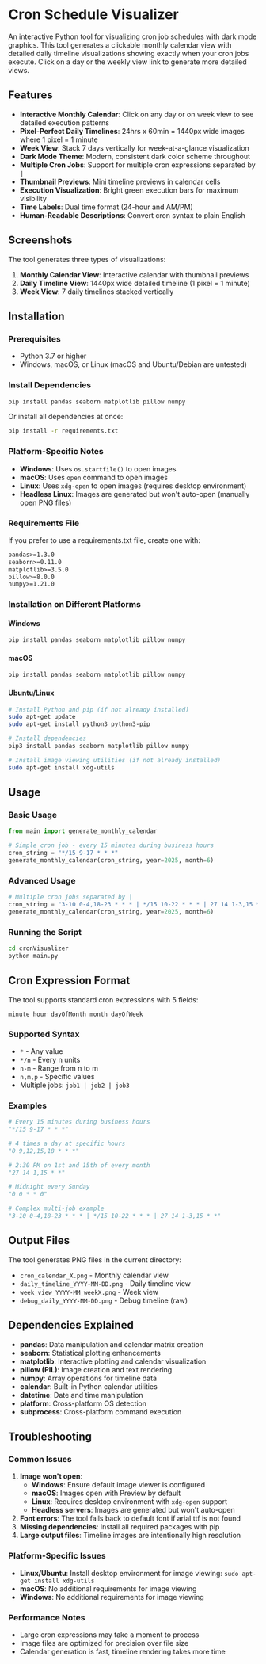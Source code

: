 # Cron Schedule Visualizer

An interactive Python tool for visualizing cron job schedules with dark mode graphics. This tool generates a clickable monthly calendar view with detailed daily timeline visualizations showing exactly when your cron jobs execute. Click on a day or the weekly view link to generate more detailed views.

## Features

- **Interactive Monthly Calendar**: Click on any day or on week view to see detailed execution patterns
- **Pixel-Perfect Daily Timelines**: 24hrs x 60min = 1440px wide images where 1 pixel = 1 minute
- **Week View**: Stack 7 days vertically for week-at-a-glance visualization
- **Dark Mode Theme**: Modern, consistent dark color scheme throughout
- **Multiple Cron Jobs**: Support for multiple cron expressions separated by `|`
- **Thumbnail Previews**: Mini timeline previews in calendar cells
- **Execution Visualization**: Bright green execution bars for maximum visibility
- **Time Labels**: Dual time format (24-hour and AM/PM)
- **Human-Readable Descriptions**: Convert cron syntax to plain English

## Screenshots

The tool generates three types of visualizations:

1. **Monthly Calendar View**: Interactive calendar with thumbnail previews
2. **Daily Timeline View**: 1440px wide detailed timeline (1 pixel = 1 minute)
3. **Week View**: 7 daily timelines stacked vertically

## Installation

### Prerequisites

- Python 3.7 or higher
- Windows, macOS, or Linux (macOS and Ubuntu/Debian are untested)

### Install Dependencies

```bash
pip install pandas seaborn matplotlib pillow numpy
```

Or install all dependencies at once:

```bash
pip install -r requirements.txt
```

### Platform-Specific Notes

- **Windows**: Uses `os.startfile()` to open images
- **macOS**: Uses `open` command to open images  
- **Linux**: Uses `xdg-open` to open images (requires desktop environment)
- **Headless Linux**: Images are generated but won't auto-open (manually open PNG files)

### Requirements File

If you prefer to use a requirements.txt file, create one with:

```txt
pandas>=1.3.0
seaborn>=0.11.0
matplotlib>=3.5.0
pillow>=8.0.0
numpy>=1.21.0
```

### Installation on Different Platforms

#### Windows
```bash
pip install pandas seaborn matplotlib pillow numpy
```

#### macOS
```bash
pip install pandas seaborn matplotlib pillow numpy
```

#### Ubuntu/Linux
```bash
# Install Python and pip (if not already installed)
sudo apt-get update
sudo apt-get install python3 python3-pip

# Install dependencies
pip3 install pandas seaborn matplotlib pillow numpy

# Install image viewing utilities (if not already installed)
sudo apt-get install xdg-utils
```

## Usage

### Basic Usage

```python
from main import generate_monthly_calendar

# Simple cron job - every 15 minutes during business hours
cron_string = "*/15 9-17 * * *"
generate_monthly_calendar(cron_string, year=2025, month=6)
```

### Advanced Usage

```python
# Multiple cron jobs separated by |
cron_string = "3-10 0-4,18-23 * * * | */15 10-22 * * * | 27 14 1-3,15 * *"
generate_monthly_calendar(cron_string, year=2025, month=6)
```

### Running the Script

```bash
cd cronVisualizer
python main.py
```

## Cron Expression Format

The tool supports standard cron expressions with 5 fields:

```
minute hour dayOfMonth month dayOfWeek
```

### Supported Syntax

- `*` - Any value
- `*/n` - Every n units
- `n-m` - Range from n to m
- `n,m,p` - Specific values
- Multiple jobs: `job1 | job2 | job3`

### Examples

```python
# Every 15 minutes during business hours
"*/15 9-17 * * *"

# 4 times a day at specific hours
"0 9,12,15,18 * * *"

# 2:30 PM on 1st and 15th of every month
"27 14 1,15 * *"

# Midnight every Sunday
"0 0 * * 0"

# Complex multi-job example
"3-10 0-4,18-23 * * * | */15 10-22 * * * | 27 14 1-3,15 * *"
```

## Output Files

The tool generates PNG files in the current directory:

- `cron_calendar_X.png` - Monthly calendar view
- `daily_timeline_YYYY-MM-DD.png` - Daily timeline view
- `week_view_YYYY-MM_weekX.png` - Week view
- `debug_daily_YYYY-MM-DD.png` - Debug timeline (raw)


## Dependencies Explained

- **pandas**: Data manipulation and calendar matrix creation
- **seaborn**: Statistical plotting enhancements
- **matplotlib**: Interactive plotting and calendar visualization
- **pillow (PIL)**: Image creation and text rendering
- **numpy**: Array operations for timeline data
- **calendar**: Built-in Python calendar utilities
- **datetime**: Date and time manipulation
- **platform**: Cross-platform OS detection
- **subprocess**: Cross-platform command execution

## Troubleshooting

### Common Issues

1. **Image won't open**: 
   - **Windows**: Ensure default image viewer is configured
   - **macOS**: Images open with Preview by default
   - **Linux**: Requires desktop environment with `xdg-open` support
   - **Headless servers**: Images are generated but won't auto-open
2. **Font errors**: The tool falls back to default font if arial.ttf is not found
3. **Missing dependencies**: Install all required packages with pip
4. **Large output files**: Timeline images are intentionally high resolution

### Platform-Specific Issues

- **Linux/Ubuntu**: Install desktop environment for image viewing: `sudo apt-get install xdg-utils`
- **macOS**: No additional requirements for image viewing
- **Windows**: No additional requirements for image viewing

### Performance Notes

- Large cron expressions may take a moment to process
- Image files are optimized for precision over file size
- Calendar generation is fast, timeline rendering takes more time
